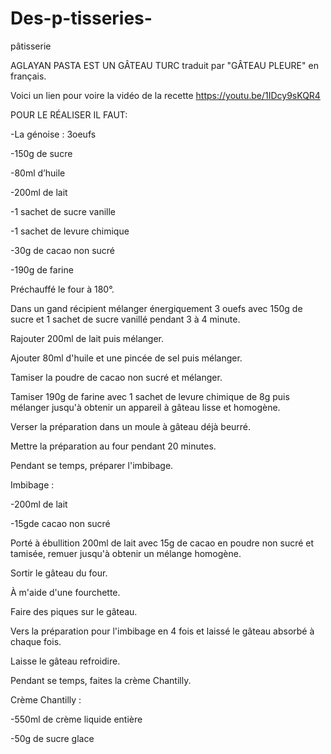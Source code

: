 # Des-p-tisseries-
pâtisserie 

AGLAYAN PASTA EST UN  GÂTEAU TURC  traduit par "GÂTEAU PLEURE" en français.

Voici un lien pour voire la vidéo de la recette
https://youtu.be/1IDcy9sKQR4

POUR LE RÉALISER IL FAUT:

-La génoise : 3oeufs

-150g de sucre

-80ml d’huile 

-200ml de lait

-1 sachet de sucre vanille

-1 sachet de levure chimique

-30g de cacao non sucré 

-190g de farine


Préchauffé le four à 180°.

Dans un  gand récipient  mélanger énergiquement 3 ouefs avec 150g de  sucre et 1 sachet de sucre vanillé pendant 3 à 4 minute.

Rajouter  200ml de lait puis mélanger.

Ajouter 80ml d'huile et une pincée de sel puis mélanger.

Tamiser la poudre de cacao non sucré et mélanger.

Tamiser 190g de farine avec 1 sachet de levure chimique de 8g puis mélanger jusqu'à obtenir un appareil à gâteau lisse et homogène.  

Verser la préparation dans un moule à gâteau déjà beurré.

Mettre la préparation au four pendant 20 minutes.

Pendant se temps, préparer l'imbibage.

Imbibage : 

-200ml de lait 

-15gde cacao non sucré

Porté à ébullition 200ml de lait avec 15g de cacao en poudre non sucré et tamisée, remuer jusqu'à obtenir un mélange homogène.


Sortir le gâteau du four.

À m'aide d'une fourchette.

Faire des piques sur le gâteau.

Vers la préparation pour l'imbibage en 4 fois et laissé le gâteau absorbé à chaque fois.

Laisse le gâteau refroidire.

Pendant se temps, faites la crème Chantilly.

Crème Chantilly : 

-550ml de crème liquide entière

-50g de sucre glace


